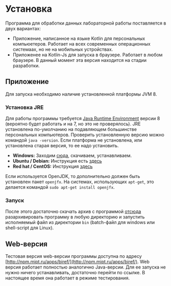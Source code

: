 # Установка

Программа для обработки данных лабораторной работы поставляется в двух вариантах:

* Приложение, написанное на языке Kotlin для персональных компьюетеров. Работает на всех современных операционных системаах,
но не на мобильных устройствах.
* Приложенее на Kotlin-Js для запуска в браузере. Работает в любом браузере. В данный момент эта версия находится на
стадии разработки.

## Приложение

Для запуска необходимо наличие установленной платформы JVM 8.

### Установка JRE
Для работы программы требуется [Java Runtime Environment](https://en.wikipedia.org/wiki/Java_virtual_machine) версии 8 (вероятно будет работать и на 7, но это не проверялось). JRE установлена по-умолчанию на подавляющем большинстве персональных компьютеров. Проверить установленную версию можно командой `java -version`. Если платформа не установлена, или установлена старая версия, то ее надо установить.

* **Windows:** Заходим [сюда](http://www.oracle.com/technetwork/java/javase/downloads/jre8-downloads-2133155.html), скачиваем, устанавливаем.
* **Ubuntu / Debian:** Инструкция есть [здесь](https://www.digitalocean.com/community/tutorials/how-to-install-java-on-ubuntu-with-apt-get)
* **Red hat / CentOS:** Инструкция [здесь](https://www.digitalocean.com/community/tutorials/how-to-install-java-on-centos-and-fedora)

Если используется OpenJDK, то дополнительно должен быть установлен пакет `openjfx`. На системах, использующих `apt-get`, это делается командой `sudo apt-get install openjfx`.

### Запуск
После этого достаточно скачать архив с программой [отсюда](http://npm.mipt.ru:8090/pages/viewpage.action?pageId=10027425) разархивировать программу в любую директорию и запустить исполняемый файл из директории `bin` (batch-файл для windows или shell-script для Linux).

## Web-версия

Тестовая версия web-версии программы доступна по адресу [http://npm.mipt.ru/apps/biref/](http://npm.mipt.ru/apps/biref/).
Web версия работает полностью аналогично Java-версии. Для ее запуска не нужно ничего устанавливать, достаточно перейти по ссылке. 
В настоящее время она работает в режиме тестирования. 